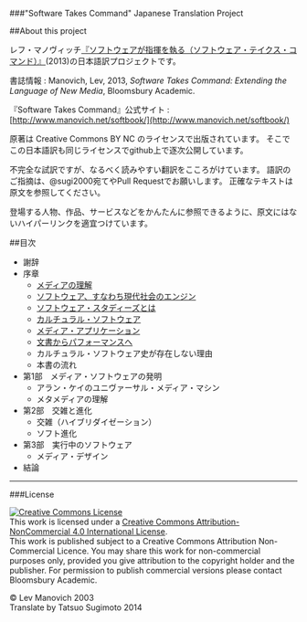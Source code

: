 ###"Software Takes Command" Japanese Translation Project

##About this project

レフ・マノヴィッチ[『ソフトウェアが指揮を執る（ソフトウェア・テイクス・コマンド）』](http://j.mp/1arlNqb)(2013)の日本語訳プロジェクトです。

書誌情報
: Manovich, Lev, 2013, *Software Takes Command: Extending the Language of New Media*, Bloomsbury Academic.

『Software Takes Command』公式サイト
: [http://www.manovich.net/softbook/](http://www.manovich.net/softbook/)

原著は Creative Commons BY NC のライセンスで出版されています。
そこでこの日本語訳も同じライセンスでgithub上で逐次公開しています。

不完全な試訳ですが、なるべく読みやすい翻訳をこころがけています。
語訳のご指摘は、@sugi2000宛てやPull Requestでお願いします。
正確なテキストは原文を参照してください。

登場する人物、作品、サービスなどをかんたんに参照できるように、原文にはないハイパーリンクを適宜つけています。

##目次

- 謝辞
- 序章
	- [メディアの理解](Introduction/Understanding_Media.md)
	- [ソフトウェア、すなわち現代社会のエンジン](Introduction/Software_or_the_engine_of_contemporary_societies.md)
	- [ソフトウェア・スタディーズとは](Introduction/What_is_software_studies.md)
	- [カルチュラル・ソフトウェア](Introduction/Cultural_software.md)
	- [メディア・アプリケーション](Introduction/Media_applications.md)
	- [文書からパフォーマンスへ](Introduction/From_documents_to_performances.md)
	- カルチュラル・ソフトウェア史が存在しない理由
	- 本書の流れ
- 第1部　メディア・ソフトウェアの発明
	- アラン・ケイのユニヴァーサル・メディア・マシン
	- メタメディアの理解
- 第2部　交雑と進化
	- 交雑（ハイブリダイゼーション）
	- ソフト進化
- 第3部　実行中のソフトウェア
	- メディア・デザイン
- 結論

---

###License

<a rel="license" href="http://creativecommons.org/licenses/by-nc/4.0/deed.en_US"><img alt="Creative Commons License" style="border-width:0" src="http://i.creativecommons.org/l/by-nc/4.0/88x31.png" /></a><br />This work is licensed under a <a rel="license" href="http://creativecommons.org/licenses/by-nc/4.0/deed.en_US">Creative Commons Attribution-NonCommercial 4.0 International License</a>.  
This work is published subject to a Creative Commons AttributionNon-Commercial Licence.You may share this work for non-commercial purposes only, provided you give attribution to the copyright holder and the publisher. For permission to publish commercial versions please contact Bloomsbury Academic.

&copy; Lev Manovich 2003  
Translate by Tatsuo Sugimoto 2014  
